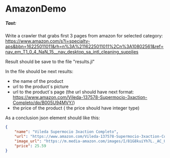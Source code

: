 # AmazonDemo

##### Tast:
Write  a crawler that grabs first 3 pages from amazon for selected category:\
https://www.amazon.com/s?i=specialty-aps&bbn=16225011011&rh=n%3A%2116225011011%2Cn%3A10802561&ref=nav_em_T1_0_4_NaN_15__nav_desktop_sa_intl_cleaning_supplies


Result should be save to the file "results.jl"

In the file should be next results:
 - the name of the product
 - url to the product`s picture
 - url to the product`s page (the url should have next format: https://www.amazon.com/Vileda-137578-Supermocio-3xaction-Completo/dp/B005U94MVY/)
 - the price of the product ( the price should have integer type)



As a conclusion json element should like this:
```json
{
    "name": "Vileda Supermocio 3xaction Completo",
    "url": "https://www.amazon.com/Vileda-137578-Supermocio-3xaction-Completo/dp/B005U94MVY/",
    "image_url": "https://m.media-amazon.com/images/I/81G8kuiYh7L._AC_UY218_ML3_.jpg",
    "price": 25.59
}
```
